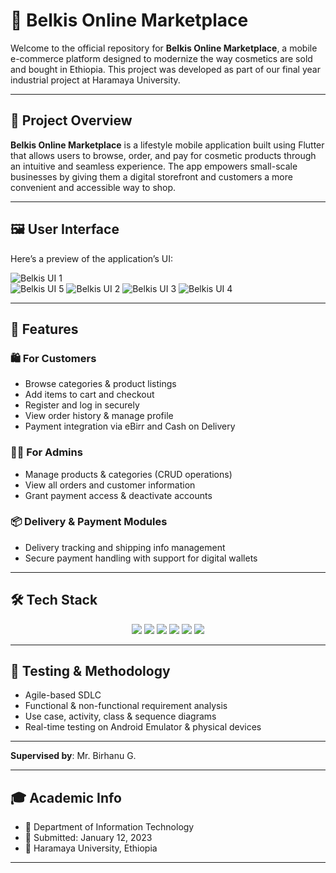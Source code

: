# 🛒 Belkis Online Marketplace

Welcome to the official repository for **Belkis Online Marketplace**, a mobile e-commerce platform designed to modernize the way cosmetics are sold and bought in Ethiopia. This project was developed as part of our final year industrial project at Haramaya University.

---

## 📱 Project Overview

**Belkis Online Marketplace** is a lifestyle mobile application built using Flutter that allows users to browse, order, and pay for cosmetic products through an intuitive and seamless experience. The app empowers small-scale businesses by giving them a digital storefront and customers a more convenient and accessible way to shop.

---
## 🖼️ User Interface
Here’s a preview of the application’s UI:

![Belkis UI 1](https://i.imgur.com/Ixvvw9Z.png)  
![Belkis UI 5](https://i.imgur.com/hWaDJmR.png)
![Belkis UI 2](https://i.imgur.com/Mw0K7jf.png)
![Belkis UI 3](https://i.imgur.com/SKiD8so.png)
![Belkis UI 4](https://i.imgur.com/Y8bXVoG.png)

---

## 🚀 Features

### 🛍️ For Customers
- Browse categories & product listings
- Add items to cart and checkout
- Register and log in securely
- View order history & manage profile
- Payment integration via eBirr and Cash on Delivery

### 👨‍💼 For Admins
- Manage products & categories (CRUD operations)
- View all orders and customer information
- Grant payment access & deactivate accounts

### 📦 Delivery & Payment Modules
- Delivery tracking and shipping info management
- Secure payment handling with support for digital wallets

---

## 🛠️ Tech Stack
<p align="center"> <img src="https://img.shields.io/badge/Flutter-02569B?style=for-the-badge&logo=flutter&logoColor=white" /> <img src="https://img.shields.io/badge/Dart-0175C2?style=for-the-badge&logo=dart&logoColor=white" /> <img src="https://img.shields.io/badge/Firebase-FFCA28?style=for-the-badge&logo=firebase&logoColor=black" /> <img src="https://img.shields.io/badge/Kotlin-7F52FF?style=for-the-badge&logo=kotlin&logoColor=white" /> <img src="https://img.shields.io/badge/Android%20Studio-3DDC84?style=for-the-badge&logo=android-studio&logoColor=white" /> <img src="https://img.shields.io/badge/GitHub-181717?style=for-the-badge&logo=github&logoColor=white" /> </p>

---

## 🧪 Testing & Methodology

- Agile-based SDLC  
- Functional & non-functional requirement analysis  
- Use case, activity, class & sequence diagrams  
- Real-time testing on Android Emulator & physical devices  

---

**Supervised by**: Mr. Birhanu G.

---

## 🎓 Academic Info

- 📍 Department of Information Technology  
- 📅 Submitted: January 12, 2023  
- 🏫 Haramaya University, Ethiopia

---
